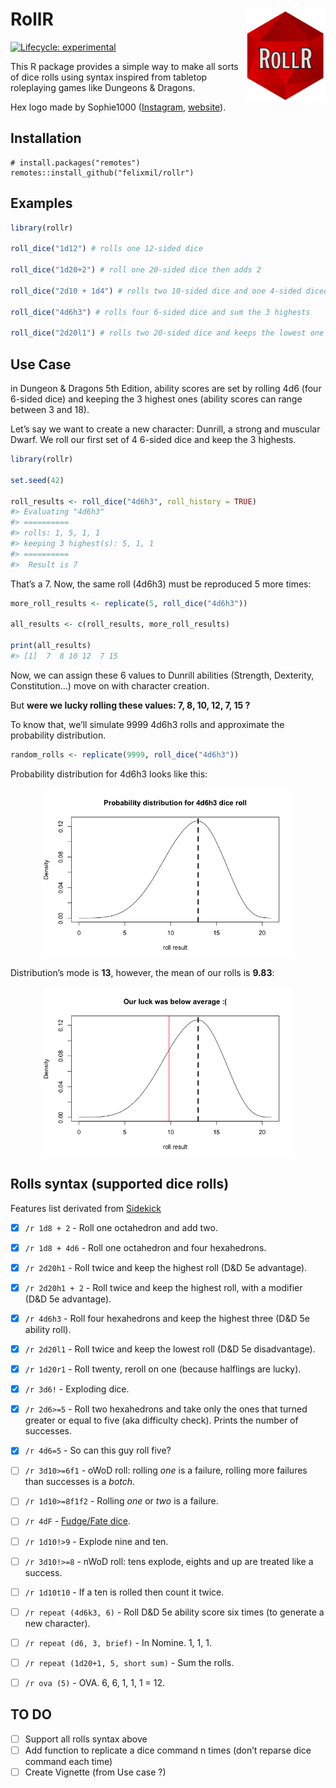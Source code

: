 
<!-- README.md is generated from README.Rmd. Please edit that file -->

# RollR <img src='man/figures/logo.png' align="right" height="150" />

<!-- badges: start -->

[![Lifecycle:
experimental](https://img.shields.io/badge/lifecycle-experimental-orange.svg)](https://www.tidyverse.org/lifecycle/#experimental)
<!-- badges: end -->

This R package provides a simple way to make all sorts of dice rolls
using syntax inspired from tabletop roleplaying games like Dungeons &
Dragons.

Hex logo made by Sophie1000 ([Instagram](https://www.instagram.com/sophie1000___/), [website](https://sophie1000.com)).

## Installation

    # install.packages("remotes")
    remotes::install_github("felixmil/rollr")

## Examples

``` r
library(rollr)

roll_dice("1d12") # rolls one 12-sided dice

roll_dice("1d20+2") # roll one 20-sided dice then adds 2

roll_dice("2d10 + 1d4") # rolls two 10-sided dice and one 4-sided diced and sums their results 

roll_dice("4d6h3") # rolls four 6-sided dice and sum the 3 highests

roll_dice("2d20l1") # rolls two 20-sided dice and keeps the lowest one
```

## Use Case

in Dungeon & Dragons 5th Edition, ability scores are set by rolling 4d6
(four 6-sided dice) and keeping the 3 highest ones (ability scores can
range between 3 and 18).

Let’s say we want to create a new character: Dunrill, a strong and
muscular Dwarf. We roll our first set of 4 6-sided dice and keep the 3
highests.

``` r
library(rollr)

set.seed(42)

roll_results <- roll_dice("4d6h3", roll_history = TRUE) 
#> Evaluating "4d6h3" 
#> ==========
#> rolls: 1, 5, 1, 1
#> keeping 3 highest(s): 5, 1, 1
#> ==========
#>  Result is 7
```

That’s a 7. Now, the same roll (4d6h3) must be reproduced 5 more times:

``` r
more_roll_results <- replicate(5, roll_dice("4d6h3"))

all_results <- c(roll_results, more_roll_results)

print(all_results)
#> [1]  7  8 10 12  7 15
```

Now, we can assign these 6 values to Dunrill abilities (Strength,
Dexterity, Constitution…) move on with character creation.

But **were we lucky rolling these values: 7, 8, 10, 12, 7, 15 ?**

To know that, we’ll simulate 9999 4d6h3 rolls and approximate the
probability distribution.

``` r
random_rolls <- replicate(9999, roll_dice("4d6h3"))
```

Probability distribution for 4d6h3 looks like this:

<img src="man/figures/README-unnamed-chunk-6-1.png" width="80%" style="display: block; margin: auto;" />

Distribution’s mode is **13**, however, the mean of our rolls is
**9.83**:

<img src="man/figures/README-unnamed-chunk-7-1.png" width="80%" style="display: block; margin: auto;" />

## Rolls syntax (supported dice rolls)

Features list derivated from
[Sidekick](https://github.com/ArtemGr/Sidekick)

  - [x] `/r 1d8 + 2` - Roll one octahedron and add two.

  - [x] `/r 1d8 + 4d6` - Roll one octahedron and four hexahedrons.

  - [x] `/r 2d20h1` - Roll twice and keep the highest roll (D\&D 5e
    advantage).

  - [x] `/r 2d20h1 + 2` - Roll twice and keep the highest roll, with a
    modifier (D\&D 5e advantage).

  - [x] `/r 4d6h3` - Roll four hexahedrons and keep the highest three
    (D\&D 5e ability roll).

  - [x] `/r 2d20l1` - Roll twice and keep the lowest roll (D\&D 5e
    disadvantage).

  - [x] `/r 1d20r1` - Roll twenty, reroll on one (because halflings are
    lucky).

  - [x] `/r 3d6!` - Exploding dice.

  - [x] `/r 2d6>=5` - Roll two hexahedrons and take only the ones that
    turned greater or equal to five (aka difficulty check). Prints the
    number of successes.

  - [x] `/r 4d6=5` - So can this guy roll five?

  - [ ] `/r 3d10>=6f1` - oWoD roll: rolling *one* is a failure, rolling
    more failures than successes is a *botch*.

  - [ ] `/r 1d10>=8f1f2` - Rolling *one* or *two* is a failure.

  - [ ] `/r 4dF` - [Fudge/Fate
    dice](http://rpg.stackexchange.com/questions/1765/what-game-circumstance-uses-fudge-dice).

  - [ ] `/r 1d10!>9` - Explode nine and ten.

  - [ ] `/r 3d10!>=8` - nWoD roll: tens explode, eights and up are
    treated like a success.

  - [ ] `/r 1d10t10` - If a ten is rolled then count it twice.

  - [ ] `/r repeat (4d6k3, 6)` - Roll D\&D 5e ability score six times
    (to generate a new character).

  - [ ] `/r repeat (d6, 3, brief)` - In Nomine. 1, 1, 1.

  - [ ] `/r repeat (1d20+1, 5, short sum)` - Sum the rolls.

  - [ ] `/r ova (5)` - OVA. 6, 6, 1, 1, 1 = 12.

## TO DO

  - [ ] Support all rolls syntax above
  - [ ] Add function to replicate a dice command n times (don’t reparse
    dice command each time)
  - [ ] Create Vignette (from Use case ?)
